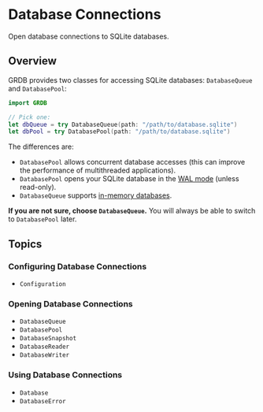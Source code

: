 # Database Connections

Open database connections to SQLite databases. 

## Overview

GRDB provides two classes for accessing SQLite databases: ``DatabaseQueue`` and ``DatabasePool``:

```swift
import GRDB

// Pick one:
let dbQueue = try DatabaseQueue(path: "/path/to/database.sqlite")
let dbPool = try DatabasePool(path: "/path/to/database.sqlite")
```

The differences are:

- `DatabasePool` allows concurrent database accesses (this can improve the performance of multithreaded applications).
- `DatabasePool` opens your SQLite database in the [WAL mode](https://www.sqlite.org/wal.html) (unless read-only).
- `DatabaseQueue` supports [in-memory databases](https://www.sqlite.org/inmemorydb.html).

**If you are not sure, choose `DatabaseQueue`.** You will always be able to switch to `DatabasePool` later.

## Topics

### Configuring Database Connections

- ``Configuration``

### Opening Database Connections

- ``DatabaseQueue``
- ``DatabasePool``
- ``DatabaseSnapshot``
- ``DatabaseReader``
- ``DatabaseWriter``

### Using Database Connections

- ``Database``
- ``DatabaseError``
